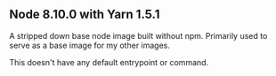 Node 8.10.0 with Yarn 1.5.1
----------------------------
A stripped down base node image built without npm. Primarily used to serve as a base
image for my other images.

This doesn't have any default entrypoint or command.